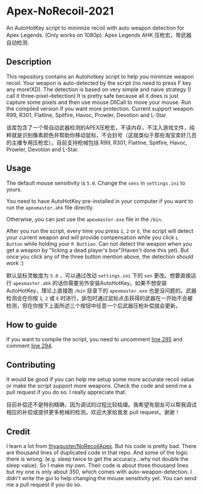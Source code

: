 # Apex-NoRecoil-2021
An AutoHotKey script to minimize recoil with auto weapon detection for Apex Legends. (Only works on 1080p). 
Apex Legends AHK 压枪宏，带武器自动检测. 

## Description
This repository contains an Autohotkey script to help you minimize weapon recoil. Your weapon is auto-detected by the script (no need to press F key any more!XD). The detection is based on very simple and naive strategy (I call it three-pixel-detection) It is pretty safe because all it does is just capture some pixels and then use mouse DllCall to move your mouse. Run the compiled version if you want more protection. Current support weapon: R99, R301, Flatline, Spitfire, Havoc, Prowler, Devotion and L-Star.

该库包含了一个带自动武器检测的APEX压枪宏，不读内存，不注入游戏文件，纯粹就是识别像素颜色并帮助你移动鼠标，不会封号（这就类似于那些淘宝卖好几百的主播专用压枪宏）。目前支持枪械包括 R99, R301, Flatline, Spitfire, Havoc, Prowler, Devotion and L-Star.

## Usage
The default mouse sensitivity is `5.0`. Change the `sens` in `settings.ini` to yours.

You need to have AutoHotKey pre-installed in your computer if you want to run the `apexmaster.ahk` file directly.

Otherwise, you can just use the `apexmaster.exe` file in the `/bin`.

After you run the script, every time you press `1`, `2` or `E`, the script will detect your current weapon and will provide compensation while you click `L Button` while holding your `R Buttion`. Can not detect the weapon when you get a weapon by "licking a dead player's box"(Haven't done this yet). But once you click any of the three button mention above, the detection should work :)

默认鼠标灵敏度为 `5.0` ，可以通过改动 `settings.ini` 下的 `sen` 更改。想要直接运行 `apexmaster.ahk` 的话你需要另外安装AutoHotKey。如果不想安装 AutoHotKey，理论上直接跑 `/bin` 目录下的 `apexmaster.exe` 也是没问题的。武器检测会在你按 `1`, `2` 或 `E` 时进行，舔包时通过鼠标点击获得的武器在一开始不会被检测，但在你按下上面所述三个按钮中任意一个后武器压枪补偿就会更新。

## How to guide
If you want to compile the script, you need to uncomment [line 295](https://github.com/mgsweet/Apex-NoRecoil-2021/blob/65b3f2e9e623652597be86cff00af7ab862b10f7/apexmaster.ahk#L295) and comment [line 294](https://github.com/mgsweet/Apex-NoRecoil-2021/blob/65b3f2e9e623652597be86cff00af7ab862b10f7/apexmaster.ahk#L294).

## Contributing
It would be good if you can help me setup some more accurate recoil value or make the script support more weapons. Check the code and send me a pull request if you do so. I really appreciate that. 

目前补偿还不是特别精确，因为调试的过程比较枯燥。我希望有朋友可以帮我调试相应的补偿或提供更多枪械的检测。欢迎大家给我发 pull request。谢谢！

## Credit
I learn a lot from [thyaguster/NoRecoilApex](https://github.com/thyaguster/NoRecoilApex). But his code is pretty bad. There are thousand lines of duplicated code in that repo. And some of the logic there is wrong. (e.g. sleep twice to get the accuracy...why not double the sleep value). So I make my own. Their code is about three thousand lines but my one is only about 350, which comes with auto-weapon-detection. I didn't write the gui to help changing the mouse sensitivity yet. You can send me a pull request if you do so.

